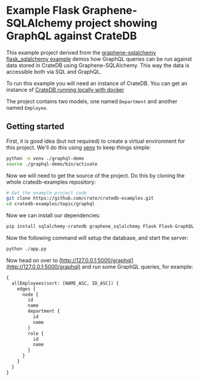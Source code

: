 # Example Flask Graphene-SQLAlchemy project showing GraphQL against CrateDB

This example project derived from the
[graphene-sqlalchemy flask_sqlalchemy example](https://github.com/graphql-python/graphene-sqlalchemy/tree/master/examples/flask_sqlalchemy)
demos how GraphQL queries can be run against data stored in CrateDB using
Graphene-SQLAlchemy. This way the data is accessible both via SQL and GraphQL.

To run this example you will need an instance of CrateDB. You can get an
instance of
[CrateDB running locally with docker](https://cratedb.com/docs/guide/install/container/index.html#install-container)

The project contains two models, one named `Department` and another named
`Employee`.

## Getting started

First, it is good idea (but not required) to create a virtual environment for
this project. We'll do this using
[venv](https://docs.python.org/3/library/venv.html) to keep things simple:

```bash
python -m venv ./graphql-demo
source ./graphql-demo/bin/activate
```

Now we will need to get the source of the project. Do this by cloning the whole
cratedb-examples repository:

```bash
# Get the example project code
git clone https://github.com/crate/cratedb-examples.git
cd cratedb-examples/topic/graphql
```

Now we can install our dependencies:

```bash
pip install sqlalchemy-cratedb graphene_sqlalchemy Flask Flask-GraphQL
```

Now the following command will setup the database, and start the server:

```bash
python ./app.py

```

Now head on over to
[http://127.0.0.1:5000/graphql](http://127.0.0.1:5000/graphql) and run some
GraphQL queries, for example:

```graphql
{
  allEmployees(sort: [NAME_ASC, ID_ASC]) {
    edges {
      node {
        id
        name
        department {
          id
          name
        }
        role {
          id
          name
        }
      }
    }
  }
}
```
